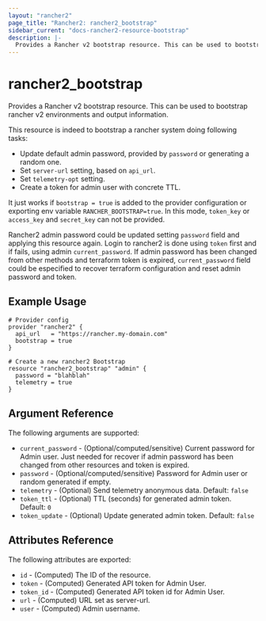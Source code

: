 ```yaml
---
layout: "rancher2"
page_title: "Rancher2: rancher2_bootstrap"
sidebar_current: "docs-rancher2-resource-bootstrap"
description: |-
  Provides a Rancher v2 bootstrap resource. This can be used to bootstrap rancher v2 environments and output information.
---
```


# rancher2\_bootstrap

Provides a Rancher v2 bootstrap resource. This can be used to bootstrap rancher v2 environments and output information.

This resource is indeed to bootstrap a rancher system doing following tasks:
- Update default admin password, provided by `password` or generating a random one.
- Set `server-url` setting, based on `api_url`.
- Set `telemetry-opt` setting.
- Create a token for admin user with concrete TTL.

It just works if `bootstrap = true` is added to the provider configuration or exporting env variable `RANCHER_BOOTSTRAP=true`. In this mode, `token_key` or `access_key` and `secret_key` can not be provided.

Rancher2 admin password could be updated setting `password` field and applying this resource again. Login to rancher2 is done using `token` first and if fails, using admin `current_password`. If admin password has been changed from other methods and terraform token is expired, `current_password` field could be especified to recover terraform configuration and reset admin password and token.

## Example Usage

```hcl
# Provider config
provider "rancher2" {
  api_url   = "https://rancher.my-domain.com"
  bootstrap = true
}

# Create a new rancher2 Bootstrap
resource "rancher2_bootstrap" "admin" {
  password = "blahblah"
  telemetry = true
}
```

## Argument Reference

The following arguments are supported:

* `current_password` - (Optional/computed/sensitive) Current password for Admin user. Just needed for recover if admin password has been changed from other resources and token is expired.
* `password` - (Optional/computed/sensitive) Password for Admin user or random generated if empty.
* `telemetry` - (Optional) Send telemetry anonymous data. Default: `false`
* `token_ttl` - (Optional) TTL (seconds) for generated admin token. Default: `0` 
* `token_update` - (Optional) Update generated admin token. Default: `false` 

## Attributes Reference

The following attributes are exported:

* `id` - (Computed) The ID of the resource.
* `token` - (Computed) Generated API token for Admin User.
* `token_id` - (Computed) Generated API token id for Admin User.
* `url` - (Computed) URL set as server-url.
* `user` - (Computed) Admin username.